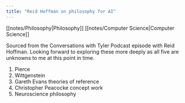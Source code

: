 ```yaml
---
title: "Reid Hoffman on philosophy for AI"
---
```

[[notes/Philosophy|Philosophy]]
[[notes/Computer Science|Computer Science]]

Sourced from the Conversations with Tyler Podcast episode with Reid Hoffman. Looking forward to exploring these more deeply as all five are unknowns to me at this point in time.

1. Pierce
2. Wittgenstein
3. Gareth Evans theories of reference
4. Christopher Peacocke concept work
5. Neuroscience philosophy






